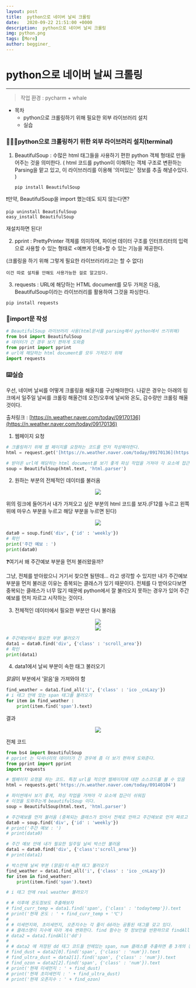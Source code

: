 ```yaml
---
layout: post
title:  python으로 네이버 날씨 크롤링
date:   2020-09-22 21:51:00 +0000
description:  python으로 네이버 날씨 크롤링
img: python.png
tags: [More]
author: begginer_
---
```


# python으로 네이버 날씨 크롤링

---

> 작업 환경 : pycharm + whale

- 목차
    - python으로 크롤링하기 위해 필요한 외부 라이브러리 설치
    - 실습

### 👩🏻‍💻python으로 크롤링하기 위한 외부 라이브러리 설치(terminal)

1. BeautifulSoup : 수많은 html 태그들을 사용하기 편한 python 객체 형태로 만들어주는 것을 의미한다. ( html 코드를 python이 이해하는 객체 구조로 변환하는 Parsing을 맡고 있고, 이 라이브러리를 이용해 '의미있는' 정보를 추출 해낼수있다. )

    ```
    pip install BeautifulSoup
    ```

❗만약, BeautifulSoup을 import 했는데도 되지 않는다면?

```
pip uninstall BeautifulSoup
easy_install BeautifulSoup
```

재설치하면 된다!

2. pprint : PrettyPrinter 객체를 의미하며, 파이썬 데이터 구조를 인터프리터의 입력으로 사용할 수 있는 형태로 <예쁘게 인쇄>할 수 있는 기능을 제공한다.

(크롤링을 하기 위해 그렇게 필요한 라이브러리라고는 할 수 없다)

```
이건 따로 설치를 안해도 사용가능한 걸로 알고있다.
```

3. requests : URL에 해당하는 HTML document를 모두 가져온 다음, BeautifulSoup이라는 라이브러리를 활용하여 그것을 파싱한다.

```
pip install requests
```

### 🧐import문 작성

```python
# BeautifulSoup 라이브러리 사용(html문서를 parsing해서 python에서 쓰기위해)
from bs4 import BeautifulSoup
# 데이터가 긴 경우 보기 편하게 도와줌
from pprint import pprint
# url에 해당하는 html document를 모두 가져오기 위해
import requests
```

### ⌨️실습

 우선, 네이버 날씨를 어떻게 크롤링을 해올지를 구상해야한다. 나같은 경우는 아래의 링크에서 일주일 날씨를 크롤링 해올건데 오전/오후에 날씨와 온도, 감수량만 크롤링 해올것이다.

출처링크 : [https://n.weather.naver.com/today/09170136](https://n.weather.naver.com/today/09170136)

1. 웹페이지 요청

```python
# 크롤링하기 위해 웹 페이지를 요청하는 코드를 먼저 작성해야한다.
html = request.get('[https://n.weather.naver.com/today/09170136](https://n.weather.naver.com/today/09170136)')

# 받아온 url에 해당하는 html document를 보기 좋게 파싱 작업을 거쳐야 각 요소에 접근이 쉬워짐
soup = BeautifulSoup(html.text, 'html.parser')
```

2. 원하는 부분의 전체적인 데이터를 불러옴

<center><img src="/assets/img/crawling/01.png"></center>

  위의 링크에 들어가서 내가 가져오고 싶은 부분의 html 코드를 보자.(F12를 누르고 왼쪽 위에 마우스 부분을 누르고 해당 부분을 누르면 된다)


<center><img src="/assets/img/crawling/02.png"></center>

```python
data0 = soup.find('div', {'id' : 'weekly'})
# 확인
print('주간 예보 : ')
print(data0)
```

❓여기서 왜 주간예보 부분을 먼저 불러왔을까?

그냥, 전체를 받아왔으니 거기서 찾으면 될텐데... 라고 생각할 수 있지만 내가 주간예보 부분을 먼저 불러온 이유는 중복되는 클래스가 있기 때문이다. 전체를 다 받아오다보면 중복되는 클래스가 너무 많기 때문에 python에서 잘 불러오지 못하는 경우가 있어 주간예보를 먼저 자르고 시작하는 것이다.

3. 전체적인 데이터에서 필요한 부분만 다시 불러옴


<center><img src="/assets/img/crawling/03.png"></center>


<center><img src="/assets/img/crawling/04.png"></center>

```python
# 주간예보에서 필요한 부분 불러오기
data1 = data0.find('div', {'class' : 'scroll_area'})
# 확인
print(data1)
```

4. data1에서 날씨 부분이 속한 태그 불러오기

<i class="ico _cnLazy ico_wt1" data-ico="ico_wt1"><span class="blind">맑음</span></i>이 부분에서 '맑음'을 가져와야 함

```python
find_weather = data1.find_all('i', {'class' : 'ico _cnLazy'})
# i 태그 안에 있는 span 태그를 불러오기
for item in find_weather :
	print(item.find('span').text)
```

결과


<center><img src="/assets/img/crawling/05.png"></center>

전체 코드

```python
from bs4 import BeautifulSoup
# pprint 는 딕셔너리의 데이터가 긴 경우에 좀 더 보기 편하게 도와준다.
from pprint import pprint
import requests

# 웹페이지 요청을 하는 코드. 특정 url을 적으면 웹페이지에 대한 소스코드를 볼 수 있음
html = requests.get('https://n.weather.naver.com/today/09140104')

# 파이썬에서 보기 좋게, 파싱 작업을 거쳐야 각 요소에 접근이 쉬워짐
# 이것을 도와주는게 beautifulSoup 이다.
soup = BeautifulSoup(html.text, 'html.parser')

# 주간예보를 먼저 불러옴 (중복되는 클래스가 있어서 전체로 안하고 주간예보로 먼저 짜르고 시작함)
data0 = soup.find('div', {'id' : 'weekly'})
# print('주간 예보 : ')
# print(data0)

# 주간 예보 안에 내가 필요한 일주일 날씨 박스만 불러옴
data1 = data0.find('div', {'class':'scroll_area'})
# print(data1)

# 박스안에 날씨 부분 (맑음)이 속한 태그 불러오기
find_weather = data1.find_all('i', {'class' : 'ico _cnLazy'})
for item in find_weather:
    print(item.find('span').text)

# i 태그 안에 real weather 불러오기

# # 이후에 온도정보도 추출해보자
# find_curr_temp = data1.find('span', {'class' : 'todaytemp'}).text
# print('현재 온도 : ' + find_curr_temp + '℃')
#
# # 미세먼지와, 초미세먼지, 오존지수는 각 줄이 dd라는 공통된 태그를 갖고 있다.
# # 클래스명이 지수에 따라 계속 변화한다. find 함수는 첫 정보만을 반환하므로 findAll함수를 이용
# data2 = data1.findAll('dd')
#
# # data2 에 저장된 dd 태그 코드들 안에있는 span, num 클래스를 추출하면 총 3개의 정보를 얻을 수 있음
# find_dust = data2[0].find('span', {'class' : 'num'}).text
# find_ultra_dust = data2[1].find('span', {'class' : 'num'}).text
# find_ozon = data2[2].find('span', {'class' : 'num'}).text
# print('현재 미세먼지 : ' + find_dust)
# print('현재 초미세먼지 : ' + find_ultra_dust)
# print('현재 오존지수 : ' + find_ozon)
```
